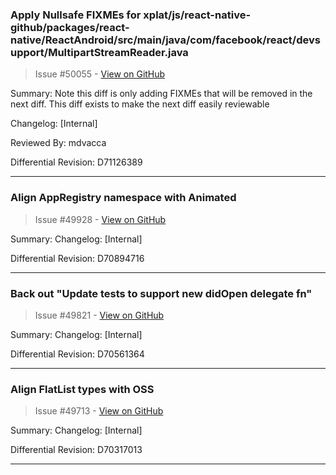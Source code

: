 ### Apply Nullsafe FIXMEs for xplat/js/react-native-github/packages/react-native/ReactAndroid/src/main/java/com/facebook/react/devsupport/MultipartStreamReader.java

> Issue #50055 - [View on GitHub](https://github.com/facebook/react-native/pull/50055)

Summary:
Note this diff is only adding FIXMEs that will be removed in the next diff. This diff exists to make the next diff easily reviewable

Changelog: [Internal]

Reviewed By: mdvacca

Differential Revision: D71126389




---

### Align AppRegistry namespace with Animated

> Issue #49928 - [View on GitHub](https://github.com/facebook/react-native/pull/49928)

Summary: Changelog: [Internal]

Differential Revision: D70894716




---

### Back out "Update tests to support new didOpen delegate fn"

> Issue #49821 - [View on GitHub](https://github.com/facebook/react-native/pull/49821)

Summary: Changelog: [Internal]

Differential Revision: D70561364




---

### Align FlatList types with OSS

> Issue #49713 - [View on GitHub](https://github.com/facebook/react-native/pull/49713)

Summary: Changelog: [Internal]

Differential Revision: D70317013




---

